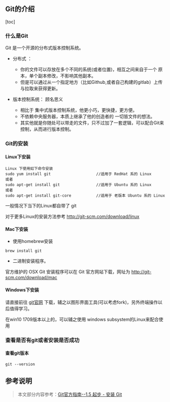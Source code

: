 ## Git的介绍

[toc]



### 什么是Git

Git 是一个开源的分布式版本控制系统。

+ 分布式 ：
  + 你的文件可以存放在多个不同的系统(或者位置)，相互之间来自于一个 原本，单个副本修改，不影响其他副本。
  + 但是可以通过从一个指定地方（比如Github,或者自己构建的gitlab）上传与拉取来获得更新。

+ 版本控制系统： 顾名思义
  + 相比于 集中式版本控制系统，他更小巧，更快捷，更方便。
  + 不依赖中央服务器，本质上继承了他的创造者的 一切皆文件的想法。
  + 其实他就是你随处可以带走的文件，只不过加了一套逻辑，可以配合Git来控制，从而进行版本控制。



### Git的安装

#### Linux下安装

```shell
Linux 下使用如下命令安装
sudo yum install git					//适用于 RedHat 系的 Linux
或者
sudo apt-get install git				//适用于 Ubuntu 系的 Linux
或者
sudo apt-get install git-core			//适用于 老版本 Ubuntu 系的 Linux
```

一般情况下当下的Linux都自带了 git 

对于更多Linux的安装方法参考  <http://git-scm.com/download/linux>

#### Mac下安装

+ 使用homebrew安装

```
brew install git
```

+ 二进制安装程序。

官方维护的 OSX Git 安装程序可以在 Git 官方网站下载，网址为 <http://git-scm.com/download/mac>

#### Windows下安装

请直接前往 [git官网](https://git-scm.com/) 下载，辅之以图形界面工具(可以考虑fork)，另外终端操作以后值得学习。

在win10 1709版本以上的，可以辅之使用 windows subsystem的Linux来配合使用



### 查看是否有git或者安装是否成功

#### 查看git版本

```
git --version
```





## 参考说明

> 本文部分内容参考：[Git官方指南--1.5 起步 - 安装 Git](https://git-scm.com/book/zh/v2/%E8%B5%B7%E6%AD%A5-%E5%AE%89%E8%A3%85-Git)